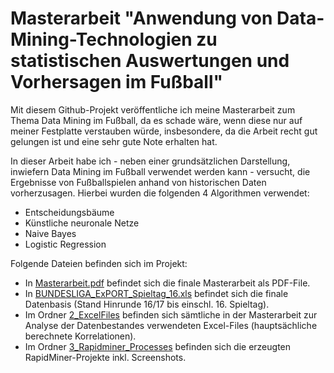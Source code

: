 # Masterarbeit "Anwendung von Data-Mining-Technologien zu statistischen Auswertungen und Vorhersagen im Fußball"

Mit diesem Github-Projekt veröffentliche ich meine Masterarbeit zum Thema Data Mining im Fußball, da es schade wäre, wenn diese nur auf meiner Festplatte verstauben würde, insbesondere, da die Arbeit recht gut gelungen ist und eine sehr gute Note erhalten hat.

In dieser Arbeit habe ich - neben einer grundsätzlichen Darstellung, inwiefern Data Mining im Fußball verwendet werden kann - versucht, die Ergebnisse von Fußballspielen anhand von historischen Daten vorherzusagen. Hierbei wurden die folgenden 4 Algorithmen verwendet:
- Entscheidungsbäume
- Künstliche neuronale Netze
- Naive Bayes
- Logistic Regression

Folgende Dateien befinden sich im Projekt:
- In [Masterarbeit.pdf](https://github.com/brauchle/Masterarbeit-Data-Mining-Football/raw/master/Masterarbeit.pdf) befindet sich die finale Masterarbeit als PDF-File.
- In [BUNDESLIGA_ExPORT_Spieltag_16.xls](https://github.com/brauchle/Masterarbeit-Data-Mining-Football/raw/master/BUNDESLIGA_ExPORT_Spieltag_16.xls) befindet sich die finale Datenbasis (Stand Hinrunde 16/17 bis einschl. 16. Spieltag).
- Im Ordner [2_ExcelFiles](2_ExcelFiles) befinden sich sämtliche in der Masterarbeit zur Analyse der Datenbestandes verwendeten Excel-Files (hauptsächliche berechnete Korrelationen).
- Im Ordner [3_Rapidminer_Processes](3_Rapidminer_Processes) befinden sich die erzeugten RapidMiner-Projekte inkl. Screenshots.
